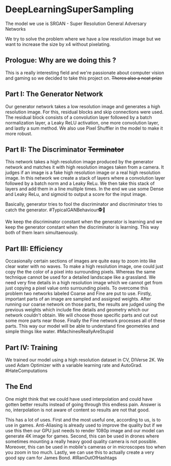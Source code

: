 # DeepLearningSuperSampling

The model we use is SRGAN - Super Resolution General Adversary Networks

We try to solve the problem where we have a low resolution image but we want to increase the size by x4 without pixelating.

## Prologue: Why are we doing this ?

This is a really interesting field and we're passionate about computer vision and gaming so we decided to take this project on. ~~Theres also a neat prize~~


## Part I: The Generator Network

Our generator network takes a low resolution image and generates a high resolution image. For this, residual blocks and skip connections were used. The residual block consists of a convolution layer followed by a batch normalization layer, a Leaky ReLU activation, one more convolution layer, and lastly a sum method. We also use Pixel Shuffler in the model to make it more robust.

## Part II: The Discriminator ~~Terminator~~

This network takes a high resolution image produced by the generator network and matches it with high resolution images taken from a camera. It judges if an image is a fake high resolution image or a real high resolution image. In this network we create a stack of layers where a convolution layer followed by a batch norm and a Leaky ReLu. We then take this stack of layers and add them in a line multiple times. In the end we use some Dense and Leaky ReLu, and sigmoid to output a score for the input image.

Basically, generator tries to fool the discriminator and discriminator tries to catch the generator. #TypicalGANBehaviour🕵️🦹

We keep the discriminator constant when the generator is learning and we keep the generator constant when the discriminator is learning. This way both of them learn simultaenously.

## Part III: Efficiency  

Occasionally certain sections of images are quite easy to zoom into like clear water with no waves. To make a high resolution image, one could just copy the the color of a pixel into surrounding pixels. Whereas the same technique cannot be used for a detailed landscape like a grassland. We need very fine details in a high resolution image which we cannot get from just copying a pixel value onto surrounding pixels. To overcome this problem two networks labeled Coarse and Fine are put to use. Firstly, important parts of an image are sampled and assigned weights. After running our coarse network on those parts, the results are judged using the previous weights which include fine details and geometry which our network couldn't obtain. We will choose those specific parts and cut out some more parts near those. Finally the Fine network processes all of these parts. This way our model will be able to understand fine geometries and simple things like water. #MachinesReallyAreStupid

## Part IV: Training

We trained our model using a high resolution dataset in CV, DIVerse 2K. We used Adam Optimizer with a variable learning rate and AutoGrad. #HateComputations

## The End

One might think that we could have used interpolation and could have gotten better results instead of going through this endless pain. Answer is no, interpolation is not aware of content so results are not that good.

This has a lot of uses. First and the most useful one, according to us, is to use in games. Anti-Aliasing is already used to improve the quality but if we use this then our GPU just needs to render 1080p image and our model can generate 4K image for games. Second, this can be used in drones where sometimes mounting a really heavy good quality camera is not possible. Moreover, this can be used in mobile's cameras or in microscopes too when you zoom in too much. Lastly, we can use this to actually create a very good spy cam for James Bond. #IRanOutOfHashtags


